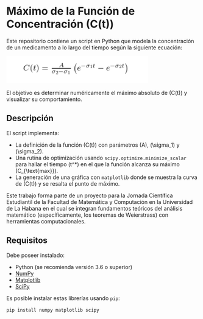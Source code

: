 # Máximo de la Función de Concentración \(C(t)\)

Este repositorio contiene un script en Python que modela la concentración de un medicamento a lo largo del tiempo según la siguiente ecuación:

![Ecuación](Pic.png)

El objetivo es determinar numéricamente el máximo absoluto de \(C(t)\) y visualizar su comportamiento.

## Descripción

El script implementa:
- La definición de la función \(C(t)\) con parámetros \(A\), \(\sigma_1\) y \(\sigma_2\).
- Una rutina de optimización usando `scipy.optimize.minimize_scalar` para hallar el tiempo \(t^*\) en el que la función alcanza su máximo \(C_{\text{max}}\).
- La generación de una gráfica con `matplotlib` donde se muestra la curva de \(C(t)\) y se resalta el punto de máximo.

Este trabajo forma parte de un proyecto para la Jornada Científica Estudiantil de la Facultad de Matemática y Computación en la Universidad de La Habana en el cual se integran fundamentos teóricos del análisis matemático (específicamente, los teoremas de Weierstrass) con herramientas computacionales.

## Requisitos

Debe poseer instalado:
- Python (se recomienda versión 3.6 o superior)
- [NumPy](https://numpy.org/)
- [Matplotlib](https://matplotlib.org/)
- [SciPy](https://www.scipy.org/)

Es posible instalar estas librerías usando `pip`:

```bash
pip install numpy matplotlib scipy
